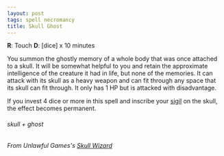 ```yaml
---
layout: post
tags: spell necromancy
title: Skull Ghost
---
```

**R**: Touch  **D**: [dice] x 10 minutes

You summon the ghostly memory of a whole body that was once attached to a skull. It will be somewhat helpful to you and retain the approximate intelligence of the creature it had in life, but none of the memories. It can attack with its skull as a heavy weapon and can fit through any space that its skull can fit through. It only has 1 HP but is attacked with disadvantage.

If you invest 4 dice or more in this spell and inscribe your [sigil](/spells/#lexicon) on the skull, the effect becomes permanent.
 
###### skull + ghost
###### From Unlawful Games's [Skull Wizard](http://unlawfulgames.blogspot.com/2018/07/osr-skull-wizard.html)
